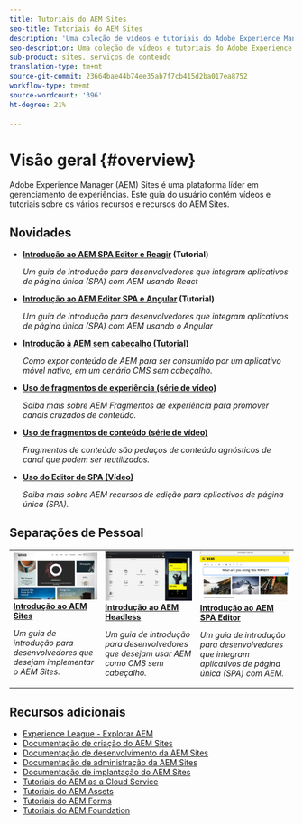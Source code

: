```yaml
---
title: Tutoriais do AEM Sites
seo-title: Tutoriais do AEM Sites
description: 'Uma coleção de vídeos e tutoriais do Adobe Experience Manager Sites. '
seo-description: Uma coleção de vídeos e tutoriais do Adobe Experience Manager Sites
sub-product: sites, serviços de conteúdo
translation-type: tm+mt
source-git-commit: 23664bae44b74ee35ab7f7cb415d2ba017ea8752
workflow-type: tm+mt
source-wordcount: '396'
ht-degree: 21%

---
```



# Visão geral {#overview}

Adobe Experience Manager (AEM) Sites é uma plataforma líder em gerenciamento de experiências. Este guia do usuário contém vídeos e tutoriais sobre os vários recursos e recursos do AEM Sites.

## Novidades

* **[Introdução ao AEM SPA Editor e Reagir](https://docs.adobe.com/content/help/en/experience-manager-learn/spa-react-tutorial/overview.html) (Tutorial)**

   *Um guia de introdução para desenvolvedores que integram aplicativos de página única (SPA) com AEM usando React*

* **[Introdução ao AEM Editor SPA e Angular](https://docs.adobe.com/content/help/en/experience-manager-learn/spa-angular-tutorial/overview.html) (Tutorial)**

   *Um guia de introdução para desenvolvedores que integram aplicativos de página única (SPA) com AEM usando o Angular*

* **[Introdução à AEM sem cabeçalho (Tutorial)](https://docs.adobe.com/content/help/en/experience-manager-learn/getting-started-with-aem-headless/overview.html)**

   *Como expor conteúdo de AEM para ser consumido por um aplicativo móvel nativo, em um cenário CMS sem cabeçalho.*

* **[Uso de fragmentos de experiência (série de vídeo)](./experience-fragments/experience-fragments-feature-video-use.md)**

   *Saiba mais sobre AEM Fragmentos de experiência para promover canais cruzados de conteúdo.*

* **[Uso de fragmentos de conteúdo (série de vídeo)](./content-fragments/content-fragments-feature-video-use.md)**

   *Fragmentos de conteúdo são pedaços de conteúdo agnósticos de canal que podem ser reutilizados.*

* **[Uso do Editor de SPA (Vídeo)](./spa-editor/spa-editor-framework-feature-video-use.md)**

   *Saiba mais sobre AEM recursos de edição para aplicativos de página única (SPA).*

## Separações de Pessoal

<table>
<tr>
  <td>
    <a href="https://docs.adobe.com/content/help/en/experience-manager-learn/getting-started-wknd-tutorial-develop/overview.html">
      <img alt="Introdução ao AEM Sites - Tutorial do WKND" src="./assets/aem-wknd-tutorial.png" />
    </a>
    <div>
      <a href="https://docs.adobe.com/content/help/en/experience-manager-learn/getting-started-wknd-tutorial-develop/overview.html">
    <strong>Introdução ao AEM Sites</strong>
    </a>
    </div>
    <p>
    <em>Um guia de introdução para desenvolvedores que desejam implementar o AEM Sites.</em>
    <p>
  </td>
  <td>
    <a href="https://docs.adobe.com/content/help/en/experience-manager-learn/getting-started-with-aem-headless/overview.html">
    <img alt="Introdução ao AEM Headless" src="./assets/aem-headless-tutorial.png" />
    </a>
    <div>
    <a href="https://docs.adobe.com/content/help/en/experience-manager-learn/getting-started-with-aem-headless/overview.html">
    <strong>Introdução ao AEM Headless</strong>
    </a>
    </div>
    <p>
    <em>Um guia de introdução para desenvolvedores que desejam usar AEM como CMS sem cabeçalho.</em>
    </p>
  </td>
  <td>
    <a href="https://docs.adobe.com/content/help/en/experience-manager-learn/spa-react-tutorial/overview.html">
      <img alt="Introdução ao AEM SPA Editor" src="./assets/aem-wknd-spa-editor-tutorial.png" />
    </a>
     <div>
      <a href="https://docs.adobe.com/content/help/en/experience-manager-learn/spa-react-tutorial/overview.html">
        <strong>Introdução ao AEM SPA Editor</strong>
      </a>
    </div>
    <p>
    <em>Um guia de introdução para desenvolvedores que integram aplicativos de página única (SPA) com AEM.</em>
    <p>
  </td>
</tr>
</table>

## Recursos adicionais

* [Experience League - Explorar AEM](https://experienceleague.adobe.com/#recommended/solutions/experience-manager)
* [Documentação de criação do AEM Sites](https://helpx.adobe.com/experience-manager/6-5/sites/authoring/user-guide.html)
* [Documentação de desenvolvimento da AEM Sites](https://helpx.adobe.com/experience-manager/6-5/sites/developing/user-guide.html)
* [Documentação de administração da AEM Sites](https://helpx.adobe.com/experience-manager/6-5/sites/administering/user-guide.html)
* [Documentação de implantação do AEM Sites](https://helpx.adobe.com/experience-manager/6-5/sites/deploying/user-guide.html)
* [Tutoriais do AEM as a Cloud Service](/help/cloud-service/overview.md)
* [Tutoriais do AEM Assets](/help/assets/overview.md)
* [Tutoriais do AEM Forms](/help/forms/overview.md)
* [Tutoriais do AEM Foundation](/help/foundation/overview.md)
